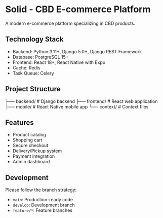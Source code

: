 # Solid - CBD E-commerce Platform

A modern e-commerce platform specializing in CBD products.

## Technology Stack
- Backend: Python 3.11+, Django 5.0+, Django REST Framework
- Database: PostgreSQL 15+
- Frontend: React 18+, React Native with Expo
- Cache: Redis
- Task Queue: Celery

## Project Structure

├── backend/         # Django backend
├── frontend/        # React web application
├── mobile/          # React Native mobile app
└── context/        # Context files

## Features
- Product catalog
- Shopping cart
- Secure checkout
- Delivery/Pickup system
- Payment integration
- Admin dashboard

## Development
Please follow the branch strategy:
- `main`: Production-ready code
- `develop`: Development branch
- `feature/*`: Feature branches
